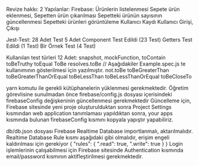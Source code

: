 
Revize hakkı: 2
Yapılanlar:
Firebase:
Ürünlerin listelenmesi
Sepete ürün eklenmesi,
Sepetten ürün çıkarılması
Sepetteki ürünün sayısının güncellenmesi
Sepetteki ürünleri görüntüleme
Kullanıcı Kaydı
Kullanıcı Girişi, Çıkışı

Jest-Test:
28 Adet Test
5 Adet Component Test Edildi (23 Test)
Getters Test Edildi (1 Test)
Bir Örnek Test (4 Test)

Kullanılan test türleri 12 Adet:
snapshot,
mockFunction,
toContain
toBeTruthy
toEqual
ToBe
resolves.toBe
// Aşağıdakiler Example.spec.js te kullanımının gösterilmesi için yazılmıştır.
not.toBe
toBeGreaterThan
toBeGreaterThanOrEqual
toBeLessThan
toBeLessThanOrEqual
toBeCloseTo

yarn komutu ile gerekli kütüphanelerin yüklenmesi gerekmektedir.
Öğretim görevlisine sunulmadan önce firebase/config.js dosyası içerisindeki firebaseConfig değişkeninin güncellenmesi gerekmektedir
Güncelleme için, Firebase sitesinde yeni proje oluşturulduktan sonra Project Settings kısmından web application tanımlaması yapıldıktan sonra, your apps kısmında bulunan firebaseConfig kısmını kopyala yapıştır yapabiliriz.

db/db.json dosyası Firebase Realtime Database importlanmalı, aktarılmalıdır.
Realtime Database Rule kısmı aşağıdaki gibi olmalıdır, erişim engeli kaldırılması için gerekiyor
{
  "rules": {
    ".read": true,
    ".write": true
  }
}
Login işlemlerinin çalışabilmesi için Firebase sitesinde Authentication kısmında email/password kısmının aktifleştirilmesi gerekmektedir.